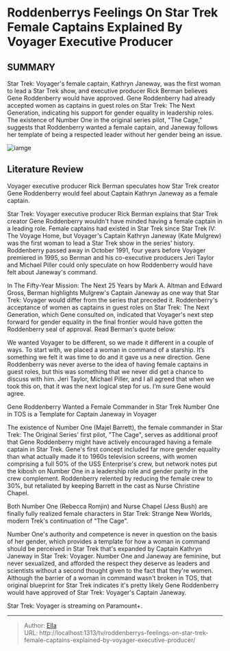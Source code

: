 # Roddenberrys Feelings On Star Trek Female Captains Explained By Voyager Executive Producer


## SUMMARY 



  Star Trek: Voyager&#39;s female captain, Kathryn Janeway, was the first woman to lead a Star Trek show, and executive producer Rick Berman believes Gene Roddenberry would have approved.   Gene Roddenberry had already accepted women as captains in guest roles on Star Trek: The Next Generation, indicating his support for gender equality in leadership roles.   The existence of Number One in the original series pilot, &#34;The Cage,&#34; suggests that Roddenberry wanted a female captain, and Janeway follows her template of being a respected leader without her gender being an issue.  

![iamge](https://static1.srcdn.com/wordpress/wp-content/uploads/2023/09/janeway-star-trek-voyager-tos-cast.jpg)

## Literature Review
Voyager executive producer Rick Berman speculates how Star Trek creator Gene Roddenberry would feel about Captain Kathryn Janeway as a female captain.




Star Trek: Voyager executive producer Rick Berman explains that Star Trek creator Gene Roddenberry wouldn&#39;t have minded having a female captain in a leading role. Female captains had existed in Star Trek since Star Trek IV: The Voyage Home, but Voyager&#39;s Captain Kathryn Janeway (Kate Mulgrew) was the first woman to lead a Star Trek show in the series&#39; history. Roddenberry passed away in October 1991, four years before Voyager premiered in 1995, so Berman and his co-executive producers Jeri Taylor and Michael Piller could only speculate on how Roddenberry would have felt about Janeway&#39;s command.




In The Fifty-Year Mission: The Next 25 Years by Mark A. Altman and Edward Gross, Berman highlights Mulgrew&#39;s Captain Janeway as one way that Star Trek: Voyager would differ from the series that preceded it. Roddenberry&#39;s acceptance of women as captains in guest roles on Star Trek: The Next Generation, which Gene consulted on, indicated that Voyager&#39;s next step forward for gender equality in the final frontier would have gotten the Roddenberry seal of approval. Read Berman&#39;s quote below:


We wanted Voyager to be different, so we made it different in a couple of ways. To start with, we placed a woman in command of a starship. It’s something we felt it was time to do and it gave us a new direction. Gene Roddenberry was never averse to the idea of having female captains in guest roles, but this was something that we never did get a chance to discuss with him. Jeri Taylor, Michael Piller, and I all agreed that when we took this on, that it was the next logical step for us. I’m sure Gene would agree.






 Gene Roddenberry Wanted a Female Commander in Star Trek 
Number One in TOS is a Template for Captain Janeway in Voyager
         

The existence of Number One (Majel Barrett), the female commander in Star Trek: The Original Series&#39; first pilot, &#34;The Cage&#34;, serves as additional proof that Gene Roddenberry might have actively encouraged having a female captain in Star Trek. Gene&#39;s first concept included far more gender equality than what actually made it to 1960s television screens, with women comprising a full 50% of the USS Enterprise&#39;s crew, but network notes put the kibosh on Number One in a leadership role and gender parity in the crew complement. Roddenberry relented by reducing the female crew to 30%, but retaliated by keeping Barrett in the cast as Nurse Christine Chapel.



Both Number One (Rebecca Romjin) and Nurse Chapel (Jess Bush) are finally fully realized female characters in Star Trek: Strange New Worlds, modern Trek&#39;s continuation of &#34;The Cage&#34;.







Number One&#39;s authority and competence is never in question on the basis of her gender, which provides a template for how a woman in command should be perceived in Star Trek that&#39;s expanded by Captain Kathryn Janeway in Star Trek: Voyager. Number One and Janeway are feminine, but never sexualized, and afforded the respect they deserve as leaders and scientists without a second thought given to the fact that they&#39;re women. Although the barrier of a woman in command wasn&#39;t broken in TOS, that original blueprint for Star Trek indicates it&#39;s pretty likely Gene Roddenberry would have approved of Star Trek: Voyager&#39;s Captain Janeway.



Star Trek: Voyager is streaming on Paramount&#43;. 






---

> Author: [Ella](https://instagram.hk.cn/)  
> URL: http://localhost:1313/tv/roddenberrys-feelings-on-star-trek-female-captains-explained-by-voyager-executive-producer/  

